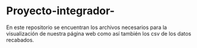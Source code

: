 # Proyecto-integrador-
En este repositorio se encuentran los archivos necesarios para la visualización de nuestra página web como así también los csv de los datos recabados.
